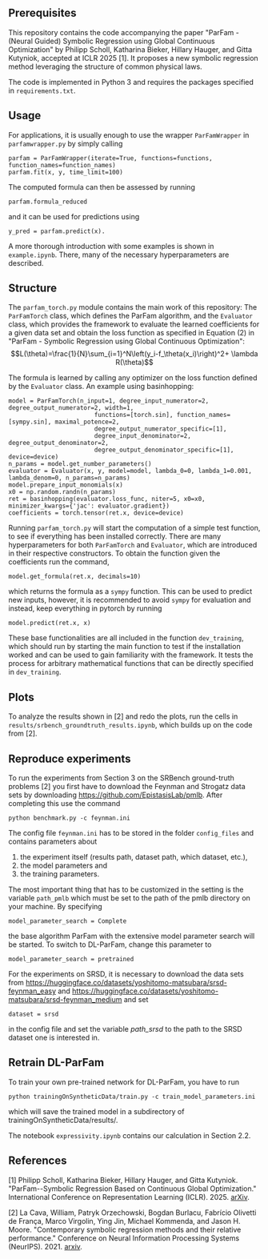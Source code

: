 ## Prerequisites

This repository contains the code accompanying the paper "ParFam - (Neural Guided) Symbolic Regression using Global Continuous
Optimization" by Philipp Scholl, Katharina Bieker, Hillary Hauger, and Gitta Kutyniok, accepted at ICLR 2025 [1]. It proposes a new symbolic regression method leveraging the structure of common physical laws.

The code is implemented in Python 3 and requires the packages specified in ``requirements.txt``.

## Usage

For applications, it is usually enough to use the wrapper `ParFamWrapper` in `parfamwrapper.py` by simply calling

````
parfam = ParFamWrapper(iterate=True, functions=functions, function_names=function_names)
parfam.fit(x, y, time_limit=100)
````

The computed formula can then be assessed by running 
````
parfam.formula_reduced
````
and it can be used for predictions using
````
y_pred = parfam.predict(x).
````
A more thorough introduction with some examples is shown in `example.ipynb`. There, many of the necessary hyperparameters are described.

## Structure

The `parfam_torch.py` module contains the main work of this repository: The `ParFamTorch` class, which defines the ParFam
algorithm, and the `Evaluator` class, which provides the framework to evaluate the learned coefficients for a given data 
set and obtain the loss function as specified in Equation (2) in "ParFam - Symbolic Regression using Global Continuous
Optimization":
$$L(\theta)=\frac{1}{N}\sum_{i=1}^N\left(y_i-f_\theta(x_i)\right)^2+ \lambda R(\theta)$$

The formula is learned by calling any optimizer on the loss function defined by the `Evaluator` class. An example using 
basinhopping:
````
model = ParFamTorch(n_input=1, degree_input_numerator=2, degree_output_numerator=2, width=1,
                        functions=[torch.sin], function_names=[sympy.sin], maximal_potence=2,
                        degree_output_numerator_specific=[1],
                        degree_input_denominator=2, degree_output_denominator=2,
                        degree_output_denominator_specific=[1], device=device)
n_params = model.get_number_parameters()
evaluator = Evaluator(x, y, model=model, lambda_0=0, lambda_1=0.001, lambda_denom=0, n_params=n_params)
model.prepare_input_monomials(x)
x0 = np.random.randn(n_params)
ret = basinhopping(evaluator.loss_func, niter=5, x0=x0, minimizer_kwargs={'jac': evaluator.gradient})
coefficients = torch.tensor(ret.x, device=device)
````

Running `parfam_torch.py` will start the computation of a simple test function, to see if everything has been installed 
correctly. There are many hyperparameters for both `ParFamTorch` and `Evaluator`, which are introduced in their 
respective constructors. To obtain the function given the coefficients run the command,

````
model.get_formula(ret.x, decimals=10)
````
which returns the formula as a `sympy` function. This can be used to predict new inputs, however, it is recommended to 
avoid `sympy` for evaluation and instead, keep everything in pytorch by running
````
model.predict(ret.x, x)
````

These base functionalities are all included in the function `dev_training`, which should run by starting the main 
function to test if the installation worked and can be used to gain familiarity with the framework. It tests the process
for arbitrary mathematical functions that can be directly specified in `dev_training`. 

## Plots

To analyze the results shown in [2] and redo the plots, run the cells in `results/srbench_groundtruth_results.ipynb`, which builds up on the code from [2].

## Reproduce experiments

To run the experiments from Section 3 on the SRBench ground-truth problems [2] you first have to download the Feynman 
and Strogatz data sets by downloading https://github.com/EpistasisLab/pmlb. After completing this use the command

````
python benchmark.py -c feynman.ini
````

The config file `feynman.ini` has to be stored in the folder `config_files` and contains parameters about 

1. the experiment itself (results path, dataset path, which dataset, etc.),
2. the model parameters and
3. the training parameters.

The most important thing that has to be customized in the setting is the variable `path_pmlb` which must be set to the
path of the pmlb directory on your machine. By specifying 
````
model_parameter_search = Complete
````
the base algorithm ParFam with the extensive model parameter search will be started. To switch to DL-ParFam, change this 
parameter to
````
model_parameter_search = pretrained
````
For the experiments on SRSD, it is necessary to download the data sets from https://huggingface.co/datasets/yoshitomo-matsubara/srsd-feynman_easy
and https://huggingface.co/datasets/yoshitomo-matsubara/srsd-feynman_medium and set 
````
dataset = srsd
````
in the config file and set the variable *path_srsd* to the path to the SRSD dataset one is interested in.

## Retrain DL-ParFam

To train your own pre-trained network for DL-ParFam, you have to run
````
python trainingOnSyntheticData/train.py -c train_model_parameters.ini
````
which will save the trained model in a subdirectory of trainingOnSyntheticData/results/.


The notebook `expressivity.ipynb` contains our calculation in Section 2.2.

## References

[1] Philipp Scholl, Katharina Bieker, Hillary Hauger, and Gitta Kutyniok. "ParFam--Symbolic Regression Based on Continuous Global Optimization." International Conference on Representation Learning (ICLR). 2025. [arXiv](https://arxiv.org/abs/2310.05537).

[2] La Cava, William, Patryk Orzechowski, Bogdan Burlacu, Fabrício Olivetti de França, Marco Virgolin, Ying Jin, Michael Kommenda, and Jason H. Moore. "Contemporary symbolic regression methods and their relative performance." Conference on Neural Information Processing Systems (NeurIPS). 2021. [arxiv](https://arxiv.org/abs/2107.14351).
